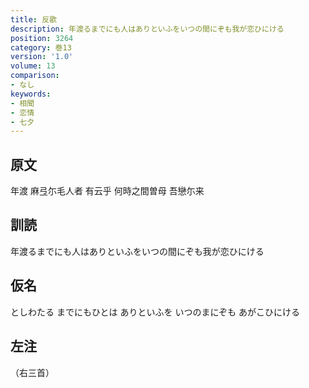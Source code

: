 ```yaml
---
title: 反歌
description: 年渡るまでにも人はありといふをいつの間にぞも我が恋ひにける
position: 3264
category: 巻13
version: '1.0'
volume: 13
comparison:
- なし
keywords:
- 相聞
- 恋情
- 七夕
---
```


## 原文

年渡 麻弖尓毛人者 有云乎 何時之間曽母 吾戀尓来

## 訓読

年渡るまでにも人はありといふをいつの間にぞも我が恋ひにける

## 仮名

としわたる までにもひとは ありといふを いつのまにぞも あがこひにける

## 左注

（右三首）
